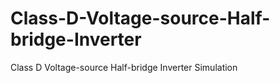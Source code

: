 # Class-D-Voltage-source-Half-bridge-Inverter
Class D Voltage-source Half-bridge Inverter Simulation
